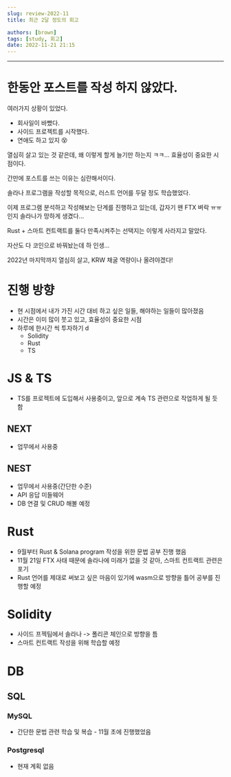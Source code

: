 ```yaml
---
slug: review-2022-11
title: 최근 2달 정도의 회고

authors: [brown]
tags: [study, 회고]
date: 2022-11-21 21:15
---
```


---

# 한동안 포스트를 작성 하지 않았다.

여러가지 상황이 있었다.

- 회사일이 바빴다.
- 사이드 프로젝트를 시작했다.
- 연애도 하고 있지 😵

열심히 살고 있는 것 같은데, 왜 이렇게 할게 늘기만 하는지 ㅋㅋ... 효율성이 중요한 시점이다.

간만에 포스트를 쓰는 이유는 심란해서이다.

솔라나 프로그램을 작성할 목적으로, 러스트 언어를 두달 정도 학습했었다.

이제 프로그램 분석하고 작성해보는 단계를 진행하고 있는데, 갑자기 왠 FTX 벼락 ㅠㅠ 인지 솔라나가 망하게 생겼다...

Rust + 스마트 컨트랙트를 둘다 만족시켜주는 선택지는 이렇게 사라지고 말았다.

자산도 다 코인으로 바꿔놨는데 하 인생...

2022년 마지막까지 열심히 살고, KRW 채굴 역량이나 올려야겠다!

<!-- truncate -->

# 진행 방향

- 현 시점에서 내가 가진 시간 대비 하고 싶은 일들, 해야하는 일들이 많아졌음
- 시간은 이미 많이 붓고 있고, 효율성이 중요한 시점
- 하루에 한시간 씩 투자하기 d
  - Solidity
  - Rust
  - TS

# JS & TS

- TS를 프로젝트에 도입해서 사용중이고, 앞으로 계속 TS 관련으로 작업하게 될 듯 함

## NEXT

- 업무에서 사용중

## NEST

- 업무에서 사용중(간단한 수준)
- API 응답 미들웨어
- DB 연결 및 CRUD 해볼 예정

# Rust

- 9월부터 Rust & Solana program 작성을 위한 문법 공부 진행 했음
- 11월 21일 FTX 사태 때문에 솔라나에 미래가 없을 것 같아, 스마트 컨트랙트 관련은 포기
- Rust 언어를 제대로 써보고 싶은 마음이 있기에 wasm으로 방향을 틀어 공부를 진행할 예정

# Solidity

- 사이드 프젝팀에서 솔라나 -> 폴리콘 체인으로 방향을 틈
- 스마트 컨트랙트 작성을 위해 학습할 예정

# DB

## SQL

### MySQL

- 간단한 문법 관련 학습 및 복습 - 11월 초에 진행했었음

### Postgresql

- 현재 계획 없음

